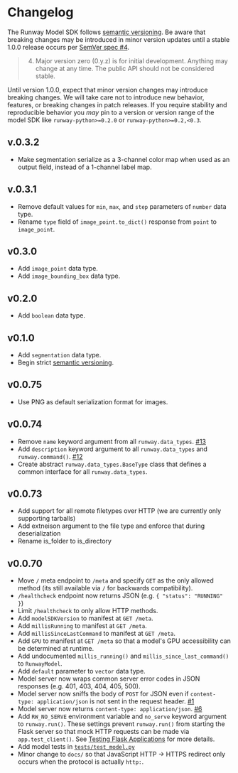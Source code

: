 # Changelog

The Runway Model SDK follows [semantic versioning](https://semver.org/). Be aware that breaking changes may be introduced in minor version updates until a stable 1.0.0 release occurs per [SemVer spec #4](https://semver.org/#spec-item-4).

> 4. Major version zero (0.y.z) is for initial development. Anything may change at any time. The public API should not be considered stable.

Until version 1.0.0, expect that minor version changes may introduce breaking changes. We will take care not to introduce new behavior, features, or breaking changes in patch releases. If you require stability and reproducible behavior you *may* pin to a version or version range of the model SDK like `runway-python>=0.2.0` or `runway-python>=0.2,<0.3`.

## v.0.3.2

- Make segmentation serialize as a 3-channel color map when used as an output field, instead of a 1-channel label map.

## v.0.3.1

- Remove default values for `min`, `max`, and `step` parameters of `number` data type.
- Rename `type` field of `image_point.to_dict()` response from `point` to `image_point`.

## v0.3.0

- Add `image_point` data type.
- Add `image_bounding_box` data type.

## v0.2.0

- Add `boolean` data type.

## v0.1.0

- Add `segmentation` data type.
- Begin strict [semantic versioning](https://semver.org/).

## v0.0.75

- Use PNG as default serialization format for images.

## v0.0.74

- Remove `name` keyword argument from all `runway.data_types`. [#13](https://github.com/runwayml/model-sdk/issues/13)
- Add `description` keyword argument to all `runway.data_types` and `runway.command()`. [#12](https://github.com/runwayml/model-sdk/issues/12)
- Create abstract `runway.data_types.BaseType` class that defines a common interface for all `runway.data_types`.

## v0.0.73

- Add support for all remote filetypes over HTTP (we are currently only supporting tarballs)
- Add extneison argument to the file type and enforce that during deserialization
- Rename is_folder to is_directory

## v0.0.70

- Move `/` meta endpoint to `/meta` and specify `GET` as the only allowed method (its still available via `/` for backwards compatibility).
- `/healthcheck` endpoint now returns JSON (e.g. `{ "status": "RUNNING" }`)
- Limit `/healthcheck` to only allow HTTP methods.
- Add `modelSDKVersion` to manifest at `GET /meta`.
- Add `millisRunning` to manifest at `GET /meta`.
- Add `millisSinceLastCommand` to manifest at `GET /meta`.
- Add `GPU` to manifest at `GET /meta` so that a model's GPU accessibility can be determined at runtime.
- Add undocumented `millis_running()` and `millis_since_last_command()` to `RunwayModel`.
- Add `default` parameter to `vector` data type.
- Model server now wraps common server error codes in JSON responses (e.g. 401, 403, 404, 405, 500).
- Model server now sniffs the body of `POST` for JSON even if `content-type: application/json` is not sent in the request header. [#1](https://github.com/runwayml/model-sdk/issues/1)
- Model server now returns `content-type: application/json`. [#6](https://github.com/runwayml/model-sdk/issues/6)
- Add `RW_NO_SERVE` environment variable and `no_serve` keyword argument to `runway.run()`. These settings prevent `runway.run()` from starting the Flask server so that mock HTTP requests can be made via `app.test_client()`. See [Testing Flask Applications](http://flask.pocoo.org/docs/1.0/testing/) for more details.
- Add model tests in [`tests/test_model.py`](tests/test_model.py)
- Minor change to `docs/` so that JavaScript HTTP -> HTTPS redirect only occurs when the protocol is actually `http:`.
